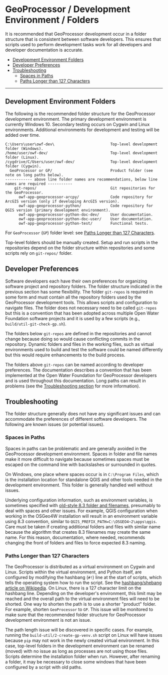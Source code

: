 # GeoProcessor / Development Environment / Folders #

It is recommended that GeoProcessor development occur in a folder structure that is consistent between software developers.
This ensures that scripts used to perform development tasks work for all developers
and developer documentation is accurate.

*   [Development Environment Folders](#development-environment-folders)
*   [Developer Preferences](#developer-preferences)
*   [Troubleshooting](#troubleshooting)
    +   [Spaces in Paths](#spaces-in-paths)
    +   [Paths Longer than 127 Characters](#paths-longer-than-127-characters)

----------------

## Development Environment Folders ##

The following is the recommended folder structure for the GeoProcessor development environment.
The primary development environment is currently Windows 10.
Secondary testing occurs on Cygwin and Linux environments.
Additional environments for development and testing will be added over time.

```text
C:\Users\user\owf-dev\                         Top-level development folder (Windows).
/home/user/owf-dev/                            Top-level development folder (Linux).
/cygdrive/C/Users/user/owf-dev/                Top-level development folder (Cygwin).
  GeoProcessor or GP/                          Product folder (see note on long paths below).
------------ above line folder names are recommendations, below line names are required -----------
    git-repos/                                 Git repositories for the GeoProcessor.
      owf-app-geoprocessor-arcpy/              Code repository for ArcGIS version (only if developing ArcGIS version).
      owf-app-geoprocessor-python/             Code repository for QGIS version (primary development environment).
      owf-app-geoprocessor-python-doc-dev/     User documentation.
      owf-app-geoprocessor-python-doc-user/    User documentation.
      owf-app-geoprocessor-python-test/        Functional tests.
```

For `GeoProcessor` (`GP`) folder level:  see [Paths Longer than 127 Characters](#paths-longer-than-127-characters).

Top-level folders should be manually created.
Setup and run scripts in the repositories depend on the folder structure within repositories and
some scripts rely on `git-repos/` folder.

## Developer Preferences ##

Software developers each have their own preferences for organizing software project and repository folders.
The folder structure indicated in the previous section has some flexibility.
The folder `git-repos` is required in some form and must contain all the repository folders used by the GeoProcessor development tools.
This allows scripts and configuration to navigate files.
The folder does not necessary need to be called `git-repos`
but this is a convention that has been adopted across multiple Open Water Foundation software projects
and it is used by a few scripts (e.g., `build/util-git-check-gp.sh`).

The folders below `git-repos` are defined in the repositories and cannot change because doing so would cause
conflicting commits in the repository.
Dynamic folders and files in the working files, such as virtual environments used to build and test
the software could be named differently but this would require enhancements to the build process.

The folders above `git-repos` can be named according to developer preferences.
The documentation describes a convention that has been implemented at the Open Water Foundation for GeoProcessor developers and
is used throughout this documentation.
Long paths can result in problems (see the [Troubleshooting section](#troubleshooting) for more information).

## Troubleshooting ##

The folder structure generally does not have any significant issues and can accommodate the preferences of different software developers.
The following are known issues (or potential issues).

### Spaces in Paths ###

Spaces in paths can be problematic and are generally avoided in the GeoProcessor development environment.
Spaces in folder and file names make it more difficult to navigate because sometimes spaces must be escaped
on the command line with backslashes or surrounded in quotes.

On Windows, one place where spaces occur is in `C:\Program Files`, which is the installation location for standalone QGIS
and other tools needed in the development environment.
This folder is generally handled well without issues.

Underlying configuration information, such as environment variables, is sometimes specified with
[old-style 8.3 folder and filenames](https://en.wikipedia.org/wiki/8.3_filename),
presumably to deal with spaces and other issues.
For example, QGIS configuration when working in the OSGeo4W installation
will result in an environment variable using 8.3 convention, similar to `QGIS_PREFIX_PATH=C:\OSGEO4~2\apps\qgis`.
Care must be taken if creating additional folders and files with similar name because the algorithm
that creates 8.3 filenames may create the same name.
For this reason, documentation, where needed, recommends changing the front of folders and files to force
expected 8.3 naming.

### Paths Longer than 127 Characters ###

The GeoProcessor is distributed as a virtual environment on Cygwin and Linux.
Scripts within the virtual environment, and Python itself, are configured by modifying the hashbang (`#!`) line
at the start of scripts, which tells the operating system how to run the script.
See the [hashbang/shebang article on Wikipedia](https://en.wikipedia.org/wiki/Shebang_(Unix)).
On Linux, there is a 127 character limit on the hashbang line.
Depending on the developer's environment, this limit may be reached and the overall path to the virtual environment files will need to be shorted.
One way to shorten the path is to use a shorter "product" folder.
For example, shorten `GeoProcessor` to `GP`.
This issue will be monitored to make sure that the recommended folder structure for GeoProcessor development environment is not an issue.

The path length issue will be discovered in specific cases.
For example, running the `build-util/2-create-gp-venv.sh` script on Linux will have issues because `pip` may not work
in the newly created virtual environment.
In this case, top-level folders in the development environment can be renamed (moved) with no issue as long
as processes are not using those files.
Scripts determine the installation folder when run.
However, after renaming a folder, it may be necessary to close some windows that have been configured by a script with old paths.
